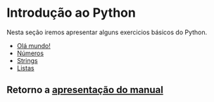 # Introdução ao Python

Nesta seção iremos apresentar alguns exercicios básicos do Python.

* [Olá mundo!](./02_hello_world.ipynb)
* [Números](./03_numeros.ipynb)
* [Strings](./04_Strings.ipynb)
* [Listas](./05_listas.ipynb)

## Retorno a [apresentação do manual](./../../README.md)